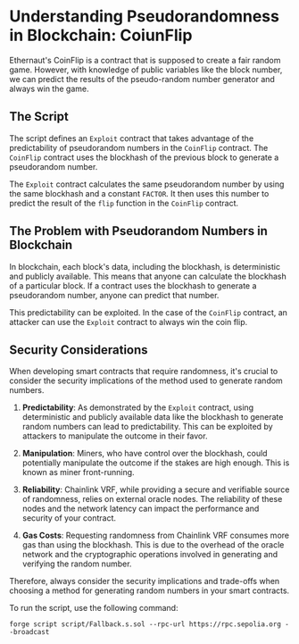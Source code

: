 # Understanding Pseudorandomness in Blockchain: CoiunFlip

Ethernaut's CoinFlip is a contract that is supposed to create a fair random game. However, with knowledge of public variables like the block number, we can predict the results of the pseudo-random number generator and always win the game.

## The Script

The script defines an `Exploit` contract that takes advantage of the predictability of pseudorandom numbers in the `CoinFlip` contract. The `CoinFlip` contract uses the blockhash of the previous block to generate a pseudorandom number.

The `Exploit` contract calculates the same pseudorandom number by using the same blockhash and a constant `FACTOR`. It then uses this number to predict the result of the `flip` function in the `CoinFlip` contract.

## The Problem with Pseudorandom Numbers in Blockchain

In blockchain, each block's data, including the blockhash, is deterministic and publicly available. This means that anyone can calculate the blockhash of a particular block. If a contract uses the blockhash to generate a pseudorandom number, anyone can predict that number.

This predictability can be exploited. In the case of the `CoinFlip` contract, an attacker can use the `Exploit` contract to always win the coin flip.

## Security Considerations

When developing smart contracts that require randomness, it's crucial to consider the security implications of the method used to generate random numbers.

1. **Predictability**: As demonstrated by the `Exploit` contract, using deterministic and publicly available data like the blockhash to generate random numbers can lead to predictability. This can be exploited by attackers to manipulate the outcome in their favor.

2. **Manipulation**: Miners, who have control over the blockhash, could potentially manipulate the outcome if the stakes are high enough. This is known as miner front-running.

3. **Reliability**: Chainlink VRF, while providing a secure and verifiable source of randomness, relies on external oracle nodes. The reliability of these nodes and the network latency can impact the performance and security of your contract.

4. **Gas Costs**: Requesting randomness from Chainlink VRF consumes more gas than using the blockhash. This is due to the overhead of the oracle network and the cryptographic operations involved in generating and verifying the random number.

Therefore, always consider the security implications and trade-offs when choosing a method for generating random numbers in your smart contracts.

To run the script, use the following command:

```shell
forge script script/Fallback.s.sol --rpc-url https://rpc.sepolia.org --broadcast
```
